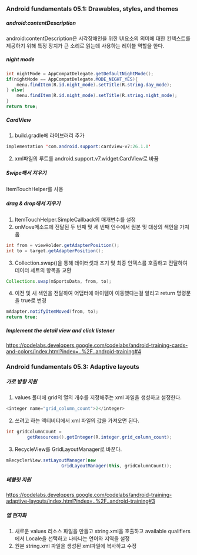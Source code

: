### Android fundamentals 05.1: Drawables, styles, and themes

##### android:contentDescription
android:contentDescription은 시각장애인을 위한 UI요소의 의미에 대한 컨텍스트를 제공하기 위해 특정 장치가 큰 소리로 읽는데 사용하는 레이블 역할을 한다. 

##### night mode
```java
int nightMode = AppCompatDelegate.getDefaultNightMode();
if(nightMode == AppCompatDelegate.MODE_NIGHT_YES){
    menu.findItem(R.id.night_mode).setTitle(R.string.day_mode);
} else{
    menu.findItem(R.id.night_mode).setTitle(R.string.night_mode);
}
return true;
```

##### CardView
1. build.gradle에 라이브러리 추가 
```java
implementation 'com.android.support:cardview-v7:26.1.0'
```
2. xml파일의 루트를 android.support.v7.widget.CardView로 바꿈

##### Swipe해서 지우기
ItemTouchHelper를 사용

##### drag & drop해서 지우기
1. ItemTouchHelper.SimpleCallback의 매개변수를 설정
2. onMove메소드에 전달된 두 번째 및 세 번째 인수에서 원본 및 대상의 색인을 가져옴
```java
int from = viewHolder.getAdapterPosition();
int to = target.getAdapterPosition();
```
3. Collection.swap()을 통해 데이터셋과 초기 및 최종 인덱스를 호출하고 전달하여 데이터 세트의 항목을 교환
```java
Collections.swap(mSportsData, from, to);
```
4. 이전 및 새 색인을 전달하여 어댑터에 아이템이 이동했다는걸 알리고 return 명령문을 true로 변경
```java
mAdapter.notifyItemMoved(from, to);
return true;
```

##### Implement the detail view and click listener
https://codelabs.developers.google.com/codelabs/android-training-cards-and-colors/index.html?index=..%2F..android-training#4


### Android fundamentals 05.3: Adaptive layouts
##### 가로 방향 지원
1. values 폴더에 grid의 열의 개수를 지정해주는 xml 파일을 생성하고 설정한다.
```java
<integer name="grid_column_count">2</integer>
```
2. 쓰려고 하는 액티비티에서 xml 파일의 값을 가져오면 된다.
```java
int gridColumnCount = 
        getResources().getInteger(R.integer.grid_column_count);
```
3. RecycleView를 GridLayoutManager로 바꾼다.
```java
mRecyclerView.setLayoutManager(new 
                     GridLayoutManager(this, gridColumnCount));
```

##### 테블릿 지원 
https://codelabs.developers.google.com/codelabs/android-training-adaptive-layouts/index.html?index=..%2F..android-training#3

##### 앱 현지화
1. 새로운 values 리소스 파일을 만들고 string.xml을 호출하고 available qualifiers에서 Locale을 선택하고 나타나는 언어와 지역을 설정 
2. 원본 string.xml 파일을 생성된 xml파일에 복사하고 수정


